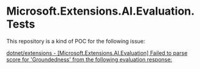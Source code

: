 # Microsoft.Extensions.AI.Evaluation.Tests

This repository is a kind of POC for the following issue:

[dotnet/extensions - [Microsoft.Extensions.AI.Evaluation] Failed to parse score for 'Groundedness' from the following evaluation response:](https://github.com/dotnet/extensions/issues/6569)
